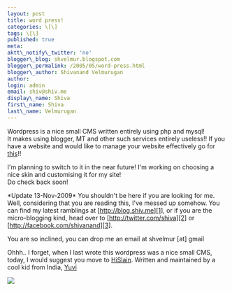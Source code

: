 ```yaml
---
layout: post
title: word press!
categories: \[\]
tags: \[\]
published: true
meta:
aktt\_notify\_twitter: 'no'
blogger\_blog: shvelmur.blogspot.com
blogger\_permalink: /2005/05/word-press.html
blogger\_author: Shivanand Velmurugan
author:
login: admin
email: shiv@shiv.me
display\_name: Shiva
first\_name: Shiva
last\_name: Velmurugan
---
```


Wordpress is a nice small CMS written entirely using php and mysql!  
It makes using blogger, MT and other such services entirely useless!! If you have a website and would like to manage your website effectively go for [this][0]!!

I'm planning to switch to it in the near future! I'm working on choosing a nice skin and customising it for my site!  
Do check back soon!

\*Update 13-Nov-2009\* You shouldn't be here if you are looking for me. Well, considering that you are reading this, I've messed up somehow. You can find my latest ramblings at [http://blog.shiv.me][1], or if you are the micro-blogging kind, head over to [http://twitter.com/shiva][2] or [http://facebook.com/shivanand][3].

You are so inclined, you can drop me an email at shvelmur \[at\] gmail

Ohhh.. I forget, when I last wrote this wordpress was a nice small CMS, today, I would suggest you move to [HiSlain][4]. Written and maintained by a cool kid from India, [Yuvi][5]

![](/images/7854873-111651332976706182?l=shvelmur.blogspot.com)


[0]: http://wordpress.org/
[1]: http://blog.shiv.me
[2]: http://twitter.com/shiva
[3]: http://facebook.com/shivanand
[4]: http://github.com/yuvipanda/HiSlain
[5]: http://yuvi.in